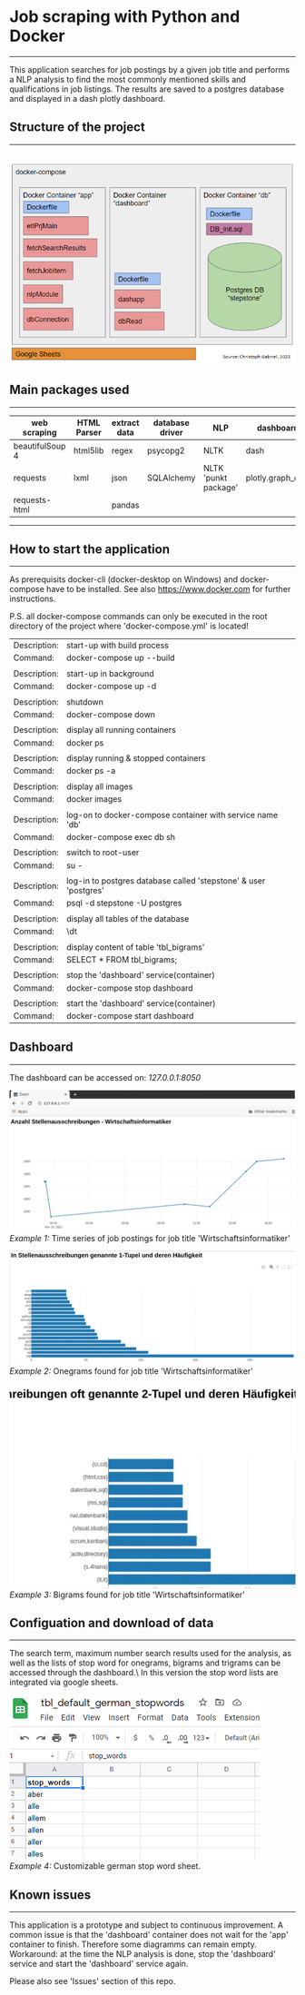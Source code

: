 # **Job scraping with Python and Docker**
---
This application searches for job postings by a given job title and performs a NLP analysis to find the most commonly mentioned skills and qualifications in job listings. The results are saved to a postgres database and displayed in a dash plotly dashboard.


## Structure of the project
---
![architecture](markupObj/architecture.png)
---
## Main packages used
---
| **web scraping** | **HTML Parser** | **extract data** | **database driver** | **NLP**              | **dashboard**     |
|------------------|-----------------|------------------|---------------------|----------------------|-------------------|
| beautifulSoup 4  | html5lib        | regex            | psycopg2            | NLTK                 | dash              |
| requests         | lxml            | json             | SQLAlchemy          | NLTK 'punkt package' | plotly.graph_objs |
| requests-html    |                 | pandas           |                     |                      |                   |

---
## How to start the application
---
As prerequisits docker-cli (docker-desktop on Windows) and docker-compose have to be installed. See also https://www.docker.com for further instructions.

P.S. all docker-compose commands can only be executed in the root directory of the project where 'docker-compose.yml' is located!

|              |                                                                   |
|--------------|-------------------------------------------------------------------|
| Description: |  start-up with build process                                      |
| Command:     | docker-compose up --build                                         |
|              |                                                                   |
| Description: | start-up in background                                            |
| Command:     | docker-compose up -d                                              |
|              |                                                                   |
| Description: |  shutdown                                                         |
| Command:     | docker-compose down                                               |
|              |                                                                   |
| Description: |  display all running containers                                   |
| Command:     | docker ps                                                         |
|              |                                                                   |
| Description: |  display running & stopped containers                             |
| Command:     | docker ps -a                                                      |
|              |                                                                   |
| Description: |  display all images                                               |
| Command:     | docker images                                                     |
|              |                                                                   |
| Description: |  log-on to docker-compose container with service name 'db'        |
| Command:     | docker-compose exec db sh                                         |
|              |                                                                   |
| Description: |  switch to root-user                                              |
| Command:     | su -                                                              |
|              |                                                                   |
| Description: |  log-in to postgres database called 'stepstone' & user 'postgres' |
| Command:     | psql -d stepstone -U postgres                                     |
|              |                                                                   |
| Description: |  display all tables of the database                               |
| Command:     | \dt                                                               |
|              |                                                                   |
| Description: |  display content of table 'tbl_bigrams'                           |
| Command:     | SELECT * FROM tbl_bigrams;                                        |
|              |                                                                   |
| Description: |  stop the 'dashboard' service(container)                          |
| Command:     | docker-compose stop dashboard                                     |
|              |                                                                   |
| Description: |  start the 'dashboard' service(container)                         |
| Command:     | docker-compose start dashboard                                    |

## Dashboard
---
The dashboard can be accessed on:
*127.0.0.1:8050*


![linechart](markupObj/linechart.png)\
*Example 1:* Time series of job postings for job title 'Wirtschaftsinformatiker' 

![onegrams_barchart](markupObj/barchart_onegrams.png)\
*Example 2:* Onegrams found for job title 'Wirtschaftsinformatiker' 

![bigrams_barchart](markupObj/bigrams_barchart.png)\
*Example 3:* Bigrams found for job title 'Wirtschaftsinformatiker'

## Configuation and download of data
---
The search term, maximum number search results used for the analysis, as well as the lists of stop word for onegrams, bigrams and trigrams can be accessed through the dashboard.\ 
In this version the stop word lists are integrated via google sheets.

![default stopwords](markupObj/default_german_stopwords.png)\
*Example 4:* Customizable german stop word sheet.

## Known issues
---
This application is a prototype and subject to continuous improvement.
A common issue is that the 'dashboard' container does not wait for the 'app' container to finish. Therefore some diagramms can remain empty.
Workaround: at the time the NLP analysis is done, stop the 'dashboard' service and start the 'dashboard' service again. 

Please also see 'Issues' section of this repo. 
